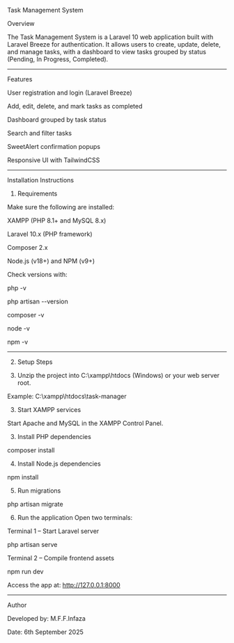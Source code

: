 Task Management System

Overview

The Task Management System is a Laravel 10 web application built with Laravel Breeze for authentication. It allows users to create, update, delete, and manage tasks, with a dashboard to view tasks grouped by status (Pending, In Progress, Completed).


---

Features

User registration and login (Laravel Breeze)

Add, edit, delete, and mark tasks as completed

Dashboard grouped by task status

Search and filter tasks

SweetAlert confirmation popups

Responsive UI with TailwindCSS



---

Installation Instructions

1. Requirements

Make sure the following are installed:

XAMPP (PHP 8.1+ and MySQL 8.x)

Laravel 10.x (PHP framework)

Composer 2.x

Node.js (v18+) and NPM (v9+)


Check versions with:

php -v

php artisan --version

composer -v

node -v

npm -v


---

2. Setup Steps


1. Unzip the project into C:\xampp\htdocs (Windows) or your web server root.
   
Example: C:\xampp\htdocs\task-manager


3. Start XAMPP services

Start Apache and MySQL in the XAMPP Control Panel.



3. Install PHP dependencies

composer install


4. Install Node.js dependencies

npm install


5. Run migrations

php artisan migrate


6. Run the application
Open two terminals:

Terminal 1 – Start Laravel server

php artisan serve

Terminal 2 – Compile frontend assets

npm run dev

Access the app at: http://127.0.0.1:8000

---

Author

Developed by: M.F.F.Infaza

Date: 6th September 2025
